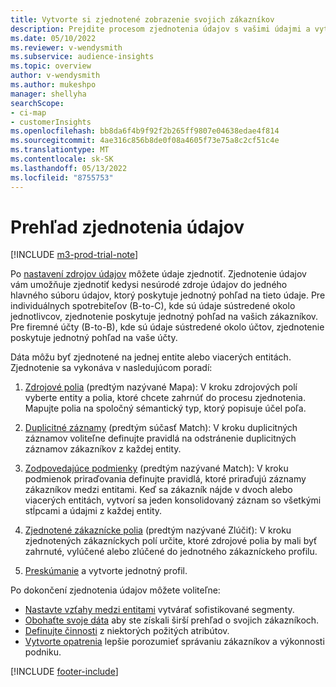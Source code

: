 ```yaml
---
title: Vytvorte si zjednotené zobrazenie svojich zákazníkov
description: Prejdite procesom zjednotenia údajov s vašimi údajmi a vytvorte jednu množinu údajov zjednotených zákazníckych profilov.
ms.date: 05/10/2022
ms.reviewer: v-wendysmith
ms.subservice: audience-insights
ms.topic: overview
author: v-wendysmith
ms.author: mukeshpo
manager: shellyha
searchScope:
- ci-map
- customerInsights
ms.openlocfilehash: bb8da6f4b9f92f2b265ff9807e04638edae4f814
ms.sourcegitcommit: 4ae316c856b8de0f08a4605f73e75a8c2cf51c4e
ms.translationtype: MT
ms.contentlocale: sk-SK
ms.lasthandoff: 05/13/2022
ms.locfileid: "8755753"
---
```

# <a name="data-unification-overview"></a>Prehľad zjednotenia údajov

[!INCLUDE [m3-prod-trial-note](includes/m3-prod-trial-note.md)]

Po [nastavení zdrojov údajov](data-sources.md) môžete údaje zjednotiť. Zjednotenie údajov vám umožňuje zjednotiť kedysi nesúrodé zdroje údajov do jedného hlavného súboru údajov, ktorý poskytuje jednotný pohľad na tieto údaje. Pre individuálnych spotrebiteľov (B-to-C), kde sú údaje sústredené okolo jednotlivcov, zjednotenie poskytuje jednotný pohľad na vašich zákazníkov. Pre firemné účty (B-to-B), kde sú údaje sústredené okolo účtov, zjednotenie poskytuje jednotný pohľad na vaše účty.

Dáta môžu byť zjednotené na jednej entite alebo viacerých entitách. Zjednotenie sa vykonáva v nasledujúcom poradí:

1. [Zdrojové polia](map-entities.md) (predtým nazývané Mapa): V kroku zdrojových polí vyberte entity a polia, ktoré chcete zahrnúť do procesu zjednotenia. Mapujte polia na spoločný sémantický typ, ktorý popisuje účel poľa.

1. [Duplicitné záznamy](remove-duplicates.md) (predtým súčasť Match): V kroku duplicitných záznamov voliteľne definujte pravidlá na odstránenie duplicitných záznamov zákazníkov z každej entity.

1. [Zodpovedajúce podmienky](match-entities.md) (predtým nazývané Match): V kroku podmienok priraďovania definujte pravidlá, ktoré priraďujú záznamy zákazníkov medzi entitami. Keď sa zákazník nájde v dvoch alebo viacerých entitách, vytvorí sa jeden konsolidovaný záznam so všetkými stĺpcami a údajmi z každej entity.

1. [Zjednotené zákaznícke polia](merge-entities.md) (predtým nazývané Zlúčiť): V kroku zjednotených zákazníckych polí určite, ktoré zdrojové polia by mali byť zahrnuté, vylúčené alebo zlúčené do jednotného zákazníckeho profilu.  

1. [Preskúmanie](review-unification.md) a vytvorte jednotný profil.

Po dokončení zjednotenia údajov môžete voliteľne:

- [Nastavte vzťahy medzi entitami](relationships.md) vytvárať sofistikované segmenty.
- [Obohaťte svoje dáta](enrichment-hub.md) aby ste získali širší prehľad o svojich zákazníkoch.
- [Definujte činnosti](activities.md) z niektorých požitých atribútov.
- [Vytvorte opatrenia](measures.md) lepšie porozumieť správaniu zákazníkov a výkonnosti podniku.

[!INCLUDE [footer-include](includes/footer-banner.md)]
